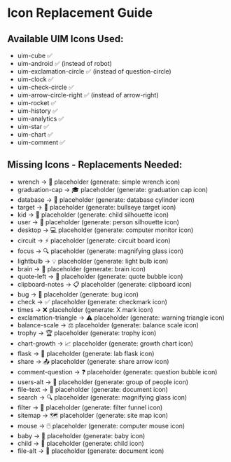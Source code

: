 # Icon Replacement Guide

## Available UIM Icons Used:
- uim-cube ✅
- uim-android ✅ (instead of robot)
- uim-exclamation-circle ✅ (instead of question-circle)
- uim-clock ✅
- uim-check-circle ✅
- uim-arrow-circle-right ✅ (instead of arrow-right)
- uim-rocket ✅
- uim-history ✅
- uim-analytics ✅
- uim-star ✅
- uim-chart ✅
- uim-comment ✅

## Missing Icons - Replacements Needed:
- wrench → 🔧 placeholder (generate: simple wrench icon)
- graduation-cap → 🎓 placeholder (generate: graduation cap icon)
- database → 💾 placeholder (generate: database cylinder icon)
- target → 🎯 placeholder (generate: bullseye target icon)
- kid → 👶 placeholder (generate: child silhouette icon)
- user → 👤 placeholder (generate: person silhouette icon)
- desktop → 💻 placeholder (generate: computer monitor icon)
- circuit → ⚡ placeholder (generate: circuit board icon)
- focus → 🔍 placeholder (generate: magnifying glass icon)
- lightbulb → 💡 placeholder (generate: light bulb icon)
- brain → 🧠 placeholder (generate: brain icon)
- quote-left → 💬 placeholder (generate: quote bubble icon)
- clipboard-notes → 📋 placeholder (generate: clipboard icon)
- bug → 🐛 placeholder (generate: bug icon)
- check → ✅ placeholder (generate: checkmark icon)
- times → ❌ placeholder (generate: X mark icon)
- exclamation-triangle → ⚠️ placeholder (generate: warning triangle icon)
- balance-scale → ⚖️ placeholder (generate: balance scale icon)
- trophy → 🏆 placeholder (generate: trophy icon)
- chart-growth → 📈 placeholder (generate: growth chart icon)
- flask → 🧪 placeholder (generate: lab flask icon)
- share → 📤 placeholder (generate: share arrow icon)
- comment-question → ❓ placeholder (generate: question bubble icon)
- users-alt → 👥 placeholder (generate: group of people icon)
- file-text → 📄 placeholder (generate: document icon)
- search → 🔍 placeholder (generate: magnifying glass icon)
- filter → 🔽 placeholder (generate: filter funnel icon)
- sitemap → 🗺️ placeholder (generate: site map icon)
- mouse → 🖱️ placeholder (generate: computer mouse icon)
- baby → 👶 placeholder (generate: baby icon)
- child → 🧒 placeholder (generate: child icon)
- file-alt → 📄 placeholder (generate: document icon)
